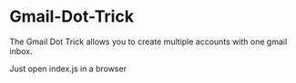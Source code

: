 # Gmail-Dot-Trick
The Gmail Dot Trick allows you to create multiple accounts with one gmail inbox.

Just open index.js in a browser
